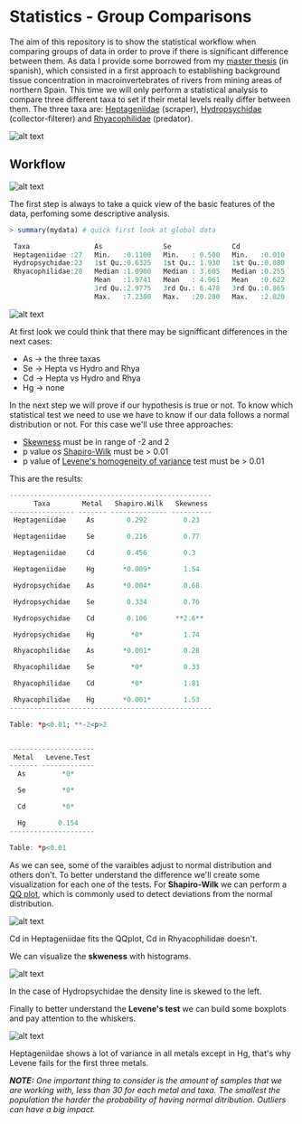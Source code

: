 # Statistics - Group Comparisons
The aim of this repository is to show the statistical workflow when comparing groups of data in order to prove if there is significant difference between them.
As data I provide some borrowed from my [master thesis](https://www.linkedin.com/in/odeibarredo/detail/treasury/summary/?entityUrn=urn%3Ali%3Afs_treasuryMedia%3A(ACoAACDk650BBiDdPC-DOcNkGvDFwViWdAt4Htc%2C1499870688517)) (in spanish), which consisted in a first approach to establishing background tissue concentration in macroinvertebrates of rivers from mining areas of northern Spain. This time we will only perform a statistical analysis to compare three different taxa to set if their metal levels really differ between them. The three taxa are: [Heptageniidae](http://eol.org/pages/2762776/details) (scraper), [Hydropsychidae](http://eol.org/pages/1125/overview) (collector-filterer) and [Rhyacophilidae](http://eol.org/pages/1147/overview) (predator).

![alt text](https://github.com/odeibarredo/Statistics_Group-Comparisons-IN-PROGRESS-/blob/master/img/01%20macro.jpg)

## Workflow

![alt text](https://github.com/odeibarredo/Statistics_Group-Comparisons-IN-PROGRESS-/blob/master/img/02%20analysis%20flowchart.jpg)

The first step is always to take a quick view of the basic features of the data, perfoming some descriptive analysis.

```r
> summary(mydata) # quick first look at global data

 Taxa                As               Se               Cd              Hg        
 Heptageniidae :27   Min.   :0.1100   Min.   : 0.500   Min.   :0.010   Min.   :0.0300  
 Hydropsychidae:23   1st Qu.:0.6325   1st Qu.: 1.930   1st Qu.:0.080   1st Qu.:0.0700  
 Rhyacophilidae:20   Median :1.0900   Median : 3.605   Median :0.255   Median :0.1000  
                     Mean   :1.9741   Mean   : 4.961   Mean   :0.622   Mean   :0.1359  
                     3rd Qu.:2.9775   3rd Qu.: 6.478   3rd Qu.:0.865   3rd Qu.:0.1500  
                     Max.   :7.2300   Max.   :20.280   Max.   :2.820   Max.   :0.5200  
```


![alt text](https://github.com/odeibarredo/Statistics_Group-Comparisons-IN-PROGRESS-/blob/master/img/03%20descriptive_plot.png)


At first look we could think that there may be signifficant differences in the next cases:
- As -> the three taxas
- Se -> Hepta vs Hydro and Rhya
- Cd -> Hepta vs Hydro and Rhya
- Hg -> none

In the next step we will prove if our hypothesis is true or not. To know which statistical test we need to use we have to know if our data follows a normal distribution or not. For this case we'll use three approaches:
- [Skewness](https://en.wikipedia.org/wiki/Skewness) must be in range of -2 and 2
- p value os [Shapiro-Wilk](https://en.wikipedia.org/wiki/Shapiro%E2%80%93Wilk_test) must be > 0.01
- p value of [Levene's homogeneity of variance](https://en.wikipedia.org/wiki/Levene%27s_test) test must be > 0.01

This are the results:

```r
--------------------------------------------------
      Taxa        Metal   Shapiro.Wilk   Skewness 
---------------- ------- -------------- ----------
 Heptageniidae     As        0.292         0.23   

 Heptageniidae     Se        0.216         0.77   

 Heptageniidae     Cd        0.456         0.3    

 Heptageniidae     Hg       *0.009*        1.54   

 Hydropsychidae    As       *0.004*        0.68   

 Hydropsychidae    Se        0.334         0.76   

 Hydropsychidae    Cd        0.106       **2.6**  

 Hydropsychidae    Hg         *0*          1.74   

 Rhyacophilidae    As       *0.001*        0.28   

 Rhyacophilidae    Se         *0*          0.33   

 Rhyacophilidae    Cd         *0*          1.81   

 Rhyacophilidae    Hg       *0.001*        1.53   
--------------------------------------------------

Table: *p<0.01; **-2<p>2


---------------------
 Metal   Levene.Test 
------- -------------
  As         *0*     

  Se         *0*     

  Cd         *0*     

  Hg        0.154    
---------------------

Table: *p<0.01

```

As we can see, some of the varaibles adjust to normal distribution and others don't. To better understand the difference we'll create some visualization for each one of the tests. For **Shapiro-Wilk** we can perform a [QQ plot](https://en.wikipedia.org/wiki/Q%E2%80%93Q_plot), which is commonly used to detect deviations from the normal distribution.

![alt text](https://github.com/odeibarredo/Statistics_Group-Comparisons-IN-PROGRESS-/blob/master/img/04%20QQplots.png)

Cd in Heptageniidae fits the QQplot, Cd in Rhyacophilidae doesn't.

We can visualize the **skweness** with histograms.

![alt text](https://github.com/odeibarredo/Statistics_Group-Comparisons-IN-PROGRESS-/blob/master/img/05%20skewness.jpg)

In the case of Hydropsychidae the density line is skewed to the left.

Finally to better understand the **Levene's test** we can build some boxplots and pay attention to the whiskers.

![alt text](https://github.com/odeibarredo/Statistics_Group-Comparisons-IN-PROGRESS-/blob/master/img/06%20boxplot_simple.png)

Heptageniidae shows a lot of variance in all metals except in Hg, that's why Levene fails for the first three metals.

 _**NOTE:**
One important thing to consider is the amount of samples that we are working with, less than 30 for each metal and taxa. The smallest the population the harder the probability of having normal ditribution. Outliers can have a big impact._


